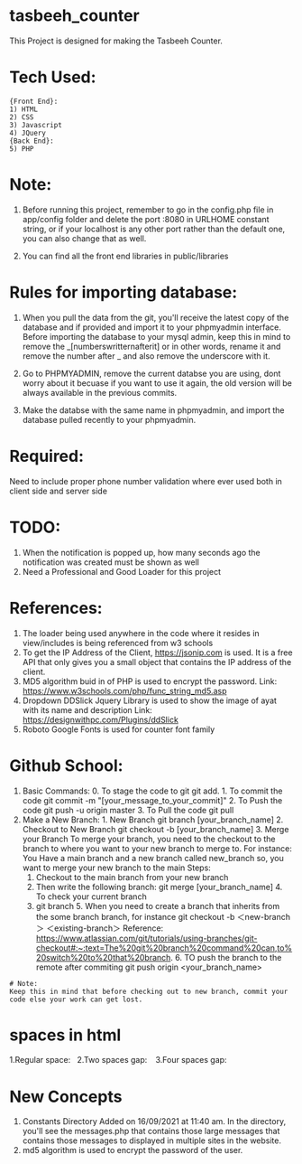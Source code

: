 # tasbeeh_counter
This Project is designed for making the Tasbeeh Counter.

# Tech Used:
    {Front End}:
    1) HTML 
    2) CSS
    3) Javascript
    4) JQuery
    {Back End}:
    5) PHP

# Note:
1. Before running this project, remember to go in the config.php file in app/config folder and delete the port :8080 in URLHOME constant string, or if your localhost is any other port 
rather than the default one, you can also change that as well.

2. You can find all the front end libraries in 
   public/libraries

# Rules for importing database:
1) When you pull the data from the git, you'll receive the latest copy of the database and if provided and import it to your phpmyadmin interface. Before importing the database to your mysql admin, keep this in mind
to remove the _[numberswritternafterit] or in other words, rename it and remove the number after _ and also remove the underscore with it.

2) Go to PHPMYADMIN, remove the current databse you are using, dont worry about it becuase if you want to use
it again, the old version will be always available in the previous commits. 

3) Make the databse with the same name in phpmyadmin, and import the database pulled recently to your phpmyadmin.


# Required:
Need to include proper phone number validation where ever used both in client side and server side

# TODO:
1. When the notification is popped up, how many seconds ago the notification was created must be shown as well
2. Need a Professional and Good Loader for this project


# References:
 1. The loader being used anywhere in the code where it resides in view/includes is being referenced from w3 schools
 2. To get the IP Address of the Client, https://jsonip.com is used.
    It is a free API that only gives you a small object that contains the IP address of the client.
 3. MD5 algorithm buid in of PHP is used to encrypt the password.
    Link: https://www.w3schools.com/php/func_string_md5.asp
 4. Dropdown DDSlick Jquery Library is used to show the image of ayat with its name and description
    Link: https://designwithpc.com/Plugins/ddSlick
 5. Roboto Google Fonts is used for counter font family


# Github School:
  1. Basic Commands:
    0. To stage the code to git
       git add.
    1. To commit the code
       git commit -m "[your_message_to_your_commit]"
    2. To Push the code
       git push -u origin master
    3. To Pull the code
       git pull
  2. Make a New Branch:
    1. New Branch
       git branch [your_branch_name]
    2. Checkout to New Branch
       git checkout -b [your_branch_name]
    3. Merge your Branch
       To merge your branch, you need to the checkout to the branch to where you want to your new branch to merge to.
       For instance:
       You Have a main branch and a new branch called new_branch
       so, you want to merge your new branch to the main
       Steps:
       1. Checkout to the main branch from your new branch
       2. Then write the following branch:
          git merge [your_branch_name] 
    4. To check your current branch
       1. git branch
    5. When you need to create a branch that inherits from the some branch branch, for instance
       git checkout -b ＜new-branch＞ ＜existing-branch＞
       Reference:
       https://www.atlassian.com/git/tutorials/using-branches/git-checkout#:~:text=The%20git%20branch%20command%20can,to%20switch%20to%20that%20branch.
    6. TO push the branch to the remote after commiting
       git push origin <your_branch_name>
        
    # Note:
    Keep this in mind that before checking out to new branch, commit your code else your work can get lost. 


# spaces in html

1.Regular space: &nbsp;
2.Two spaces gap: &ensp;
3.Four spaces gap: &emsp;


# New Concepts
   1. Constants Directory Added on 16/09/2021 at 11:40 am.
      In the directory, you'll see the messages.php that contains those large messages that contains those messages to displayed in multiple sites in the website.
   2. md5 algorithm is used to encrypt the password of the user.




